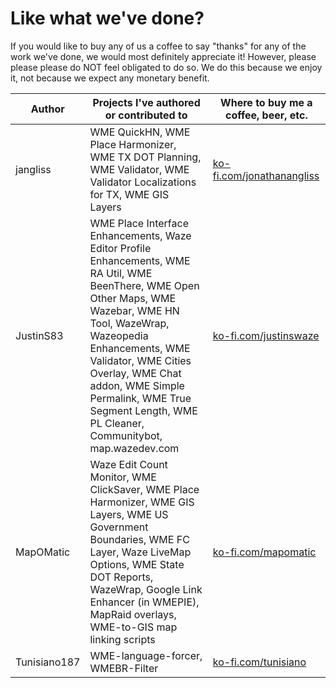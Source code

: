 # Like what we've done?
If you would like to buy any of us a coffee to say "thanks" for any of the work we've done, we would most definitely appreciate it!  However, please please please do NOT feel obligated to do so.  We do this because we enjoy it, not because we expect any monetary benefit.


| Author    | Projects I've authored or contributed to | Where to buy me a coffee, beer, etc. |
|-----------|------------------------------------------|--------------------------------------|
| jangliss | WME QuickHN, WME Place Harmonizer, WME TX DOT Planning, WME Validator, WME Validator Localizations for TX, WME GIS Layers | [ko-fi.com/jonathanangliss](https://ko-fi.com/jonathanangliss)|
| JustinS83 |WME Place Interface Enhancements, Waze Editor Profile Enhancements, WME RA Util, WME BeenThere, WME Open Other Maps, WME Wazebar, WME HN Tool, WazeWrap, Wazeopedia Enhancements, WME Validator, WME Cities Overlay, WME Chat addon, WME Simple Permalink, WME True Segment Length, WME PL Cleaner, Communitybot, map.wazedev.com|[ko-fi.com/justinswaze](https://ko-fi.com/justinswaze)|
| MapOMatic | Waze Edit Count Monitor, WME ClickSaver, WME Place Harmonizer, WME GIS Layers, WME US Government Boundaries, WME FC Layer, Waze LiveMap Options, WME State DOT Reports, WazeWrap, Google Link Enhancer (in WMEPIE), MapRaid overlays, WME-to-GIS map linking scripts |[ko-fi.com/mapomatic](https://ko-fi.com/mapomatic)|
| Tunisiano187 | WME-language-forcer, WMEBR-Filter |[ko-fi.com/tunisiano](https://ko-fi.com/tunisiano)|
